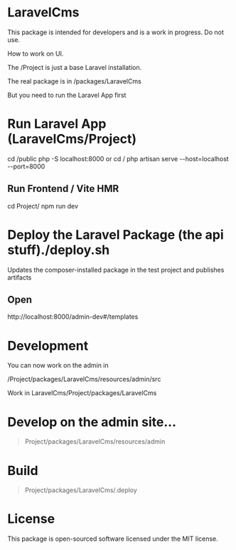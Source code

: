 # LaravelCms

This package is intended for developers and is a work in progress. Do not use.

How to work on UI.

The /Project is just a base Laravel installation.

The real package is in /packages/LaravelCms

But you need to run the Laravel App first

# Run Laravel App (LaravelCms/Project)

cd /public
php -S localhost:8000
or
cd /
php artisan serve --host=localhost --port=8000

## Run Frontend / Vite HMR

cd Project/
npm run dev

# Deploy the Laravel Package (the api stuff)./deploy.sh

Updates the composer-installed package in the test project and publishes artifacts

## Open

http://localhost:8000/admin-dev#/templates

# Development

You can now work on the admin in

/Project/packages/LaravelCms/resources/admin/src

Work in LaravelCms/Project/packages/LaravelCms

# Develop on the admin site...

> Project/packages/LaravelCms/resources/admin

# Build

> Project/packages/LaravelCms/.deploy

# License

This package is open-sourced software licensed under the MIT license.
